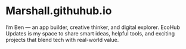 # Marshall.githuhub.io
I’m Ben — an app builder, creative thinker, and digital explorer. EcoHub Updates is my space to share smart ideas, helpful tools, and exciting projects that blend tech with real-world value.
